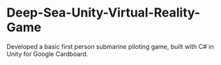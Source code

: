 # Deep-Sea-Unity-Virtual-Reality-Game
Developed a basic first person submarine piloting game, built with C# in Unity for Google Cardboard.
